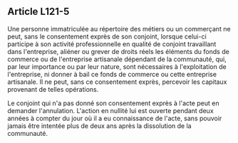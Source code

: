 Article L121-5
----
Une personne immatriculée au répertoire des métiers ou un commerçant ne peut,
sans le consentement exprès de son conjoint, lorsque celui-ci participe à son
activité professionnelle en qualité de conjoint travaillant dans l'entreprise,
aliéner ou grever de droits réels les éléments du fonds de commerce ou de
l'entreprise artisanale dépendant de la communauté, qui, par leur importance ou
par leur nature, sont nécessaires à l'exploitation de l'entreprise, ni donner à
bail ce fonds de commerce ou cette entreprise artisanale. Il ne peut, sans ce
consentement exprès, percevoir les capitaux provenant de telles opérations.

Le conjoint qui n'a pas donné son consentement exprès à l'acte peut en demander
l'annulation. L'action en nullité lui est ouverte pendant deux années à compter
du jour où il a eu connaissance de l'acte, sans pouvoir jamais être intentée
plus de deux ans après la dissolution de la communauté.

